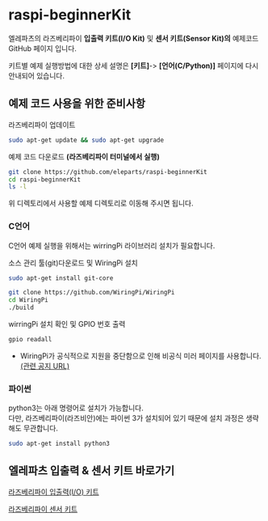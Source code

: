 # raspi-beginnerKit  

엘레파츠의 라즈베리파이 **입출력 키트(I/O Kit)** 및 **센서 키트(Sensor Kit)의** 예제코드 GitHub 페이지 입니다.  

키트별 예제 실행방법에 대한 상세 설명은 **[키트]**-> **[언어(C/Python)]** 페이지에 다시 안내되어 있습니다.  

## 예제 코드 사용을 위한 준비사항  

라즈베리파이 업데이트  

```bash
sudo apt-get update && sudo apt-get upgrade  
```

예제 코드 다운로드 **(라즈베리파이 터미널에서 실행)**  

```bash
git clone https://github.com/eleparts/raspi-beginnerKit  
cd raspi-beginnerKit
ls -l
```

위 디렉토리에서 사용할 예제 디렉토리로 이동해 주시면 됩니다.  

### C언어  

C언어 예제 실행을 위해서는 wirringPi 라이브러리 설치가 필요합니다.  

소스 관리 툴(git)다운로드 및 WiringPi 설치  

```bash
sudo apt-get install git-core  

git clone https://github.com/WiringPi/WiringPi  
cd WiringPi  
./build  
```

wirringPi 설치 확인 및 GPIO 번호 출력  

```bash
gpio readall  
```

- WiringPi가 공식적으로 지원을 중단함으로 인해 비공식 미러 페이지를 사용합니다.  [(관련 공지 URL)](http://wiringpi.com/wiringpi-deprecated/)  

### 파이썬  

python3는 아래 명령어로 설치가 가능합니다.  
다만, 라즈베리파이(라즈비안)에는 파이썬 3가 설치되어 있기 때문에 설치 과정은 생략해도 무관합니다.  

```bash
sudo apt-get install python3  
```

## 엘레파츠 입출력 & 센서 키트 바로가기  

[라즈베리파이 입출력(I/O) 키트](https://www.eleparts.co.kr/EPXDTWPM)  

[라즈베리파이 센서 키트](https://www.eleparts.co.kr/EPXDTWR8)  
